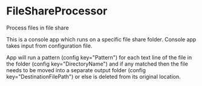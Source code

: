 # FileShareProcessor
Process files in file share

This is a console app which runs on a specific file share folder. Console app takes input from configuration file.

App will run a pattern (config key="Pattern") for each text line of the file in the folder (config key="DirectoryName") and if any matched then the file needs to be moved into a separate output folder (config key="DestinationFilePath") or else is deleted from its original location.